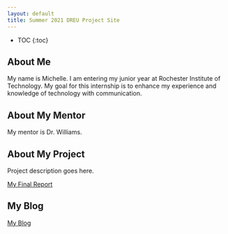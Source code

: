 ```yaml
---
layout: default
title: Summer 2021 DREU Project Site
---
```


* TOC
{:toc}

## About Me

My name is Michelle. I am entering my junior
year at Rochester Institute of Technology.  My goal for this internship is to enhance my
experience and knowledge of technology with
communication. 

## About My Mentor

My mentor is Dr. Williams.

## About My Project

Project description goes here.

[My Final Report](files/finalreport.pdf)

## My Blog

[My Blog](blog.html)
